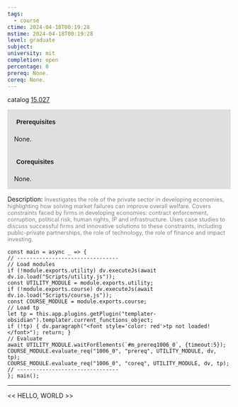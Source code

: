 ```yaml
---
tags:
  - course
ctime: 2024-04-18T00:19:28
mstime: 2024-04-18T00:19:28
level: graduate
subject: 
university: mit
completion: open
percentage: 0
prereq: None.
coreq: None.
---
```


catalog [15.027](http://student.mit.edu/catalog/m15a.html#15.027)

<span style="display: block; padding: 15px; background-color: rgb(100, 100, 100, 0.2);"><font id="m_prereq1006_0" style="display: block; font-family: Arial, sans-serif; font-weight: bold; padding: 5px">Prerequisites</font><br><span id="prereq1006_0">None.</span></span>
<span style="display: block; padding: 15px; background-color: rgb(100, 100, 100, 0.2);"><font id="m_coreq1006_0" style="display: block; font-family: Arial, sans-serif; font-weight: bold; padding: 5px">Corequisites</font><br><span id="coreq1006_0">None.</span></span>

<font style="">Description:</font>
<font style="color: grey; font-size: 0.8rem;">Investigates the role of the private sector in developing economies, highlighting how solving market failures can improve overall welfare. Covers constraints faced by firms in developing economies: contract enforcement, corruption, political risk, human rights, IP and infrastructure. Uses case studies to discuss successful firms and innovative solutions to these constraints, including public-private partnerships, the role of technology, the role of finance and impact investing.</font>

```dataviewjs
const main = async _ => {
// --------------------------------
// Load modules
if (!module.exports.utility) dv.executeJs(await dv.io.load("Scripts/utility.js"));
const UTILITY_MODULE = module.exports.utility;
if (!module.exports.course) dv.executeJs(await dv.io.load("Scripts/course.js"));
const COURSE_MODULE = module.exports.course;
// Load tp
let tp = this.app.plugins.getPlugin("templater-obsidian").templater.current_functions_object;
if (!tp) { dv.paragraph("<font style='color: red'>tp not loaded!</font>"); return; }
// Evaluate
await UTILITY_MODULE.waitForElements(`#m_prereq1006_0`, {timeout:5});
COURSE_MODULE.evaluate_req("1006_0", "prereq", UTILITY_MODULE, dv, tp);
COURSE_MODULE.evaluate_req("1006_0", "coreq", UTILITY_MODULE, dv, tp);
// --------------------------------
}; main();
```

---

<< HELLO, WORLD >>
